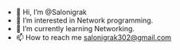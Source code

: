 - 👋 Hi, I’m @Salonigrak
- 👀 I’m interested in Network programming.
- 🌱 I’m currently learning Networking.
- 📫 How to reach me salonigrak302@gmail.com

<!---
Salonigrak/Salonigrak is a ✨ special ✨ repository because its `README.md` (this file) appears on your GitHub profile.
You can click the Preview link to take a look at your changes.
--->
